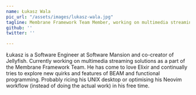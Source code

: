 ```yaml
---
name: Łukasz Wala
pic_url: "/assets/images/lukasz-wala.jpg"
tagline: Membrane Framework Team Member, working on multimedia streaming solutions @ Software Mansion
github: ''
twitter: ''

---
```

Łukasz is a Software Engineer at Software Mansion and co-creator of Jellyfish. Currently working on multimedia streaming solutions as a part of the Membrane Framework Team. He has come to love Elixir and continually tries to explore new quirks and features of BEAM and functional programming. Probably ricing his UNIX desktop or optimising his Neovim workflow (instead of doing the actual work) in his free time.
